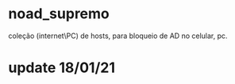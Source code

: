 # noad_supremo
coleção (internet\PC) de hosts, para bloqueio de AD no celular, pc.
# update 18/01/21
